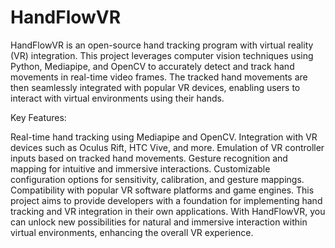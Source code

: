 # HandFlowVR
HandFlowVR is an open-source hand tracking program with virtual reality (VR) integration. This project leverages computer vision techniques using Python, Mediapipe, and OpenCV to accurately detect and track hand movements in real-time video frames. The tracked hand movements are then seamlessly integrated with popular VR devices, enabling users to interact with virtual environments using their hands.

Key Features:

Real-time hand tracking using Mediapipe and OpenCV.
Integration with VR devices such as Oculus Rift, HTC Vive, and more.
Emulation of VR controller inputs based on tracked hand movements.
Gesture recognition and mapping for intuitive and immersive interactions.
Customizable configuration options for sensitivity, calibration, and gesture mappings.
Compatibility with popular VR software platforms and game engines.
This project aims to provide developers with a foundation for implementing hand tracking and VR integration in their own applications. With HandFlowVR, you can unlock new possibilities for natural and immersive interaction within virtual environments, enhancing the overall VR experience.
